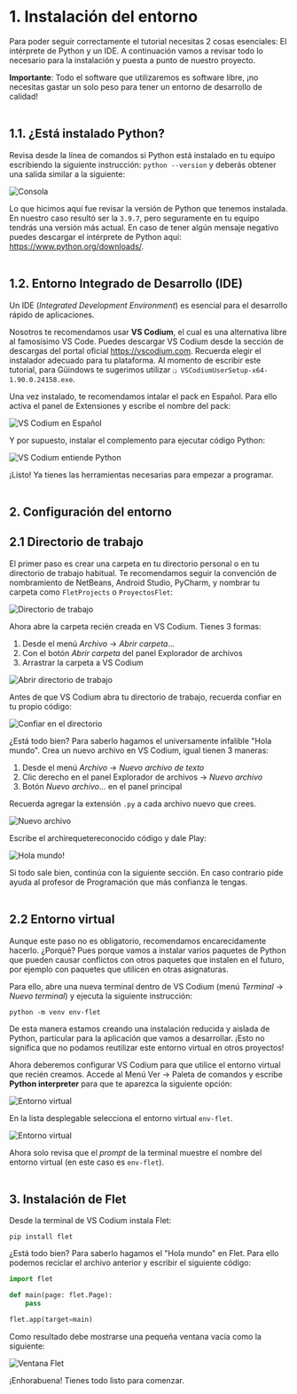 &nbsp;
# 1. Instalación del entorno

Para poder seguir correctamente el tutorial necesitas 2 cosas esenciales: El intérprete de Python y un IDE. A continuación vamos a revisar todo lo necesario para la instalación y puesta a punto de nuestro proyecto.

**Importante**: Todo el software que utilizaremos es software libre, ¡no necesitas gastar un solo peso para tener un entorno de desarrollo de calidad!
\
&nbsp;

## 1.1. ¿Está instalado Python?

Revisa desde la línea de comandos si Python está instalado en tu equipo escribiendo la siguiente instrucción: `python --version` y deberás obtener una salida similar a la siguiente:

![Consola](img/consola.png)

Lo que hicimos aquí fue revisar la versión de Python que tenemos instalada. En nuestro caso resultó ser la `3.9.7`, pero seguramente en tu equipo tendrás una versión más actual. En caso de tener algún mensaje negativo puedes descargar el intérprete de Python aquí: https://www.python.org/downloads/.
\
&nbsp;

## 1.2. Entorno Integrado de Desarrollo (IDE)

Un IDE (_Integrated Development Environment_) es esencial para el desarrollo rápido de aplicaciones.

Nosotros te recomendamos usar **VS Codium**, el cual es una alternativa libre al famosísimo VS Code. Puedes descargar VS Codium desde la sección de descargas del portal oficial https://vscodium.com. Recuerda elegir el instalador adecuado para tu plataforma. Al momento de escribir este tutorial, para Güindows te sugerimos utilizar `❏ VSCodiumUserSetup-x64-1.90.0.24158.exe`.

Una vez instalado, te recomendamos intalar el pack en Español. Para ello activa el panel de Extensiones y escribe el nombre del pack:

![VS Codium en Español](img/vscodium-es.png)

Y por supuesto, instalar el complemento para ejecutar código Python:

![VS Codium entiende Python](img/vscodium-python.png)

¡Listo! Ya tienes las herramientas necesarias para empezar a programar.
\
&nbsp;

## 2. Configuración del entorno

## 2.1 Directorio de trabajo

El primer paso es crear una carpeta en tu directorio personal o en tu directorio de trabajo habitual. Te recomendamos seguir la convención de nombramiento de NetBeans, Android Studio, PyCharm, y nombrar tu carpeta como `FletProjects` o `ProyectosFlet`:

![Directorio de trabajo](img/vscodium-directorio1.png)

Ahora abre la carpeta recién creada en VS Codium. Tienes 3 formas:

1. Desde el menú _Archivo_ → _Abrir carpeta_...
1. Con el botón _Abrir carpeta_ del panel Explorador de archivos
1. Arrastrar la carpeta a VS Codium

![Abrir directorio de trabajo](img/vscodium-directorio2.png)

Antes de que VS Codium abra tu directorio de trabajo, recuerda confiar en tu propio código:

![Confiar en el directorio](img/vscodium-confio.png)

¿Está todo bien? Para saberlo hagamos el universamente infalible "Hola mundo". Crea un nuevo archivo en VS Codium, igual tienen 3 maneras:

1. Desde el menú _Archivo_ → _Nuevo archivo de texto_
1. Clic derecho en el panel Explorador de archivos → _Nuevo archivo_
1. Botón _Nuevo archivo_... en el panel principal

Recuerda agregar la extensión `.py` a cada archivo nuevo que crees.

![Nuevo archivo](img/vscodium-hola1.png)

Escribe el archirequetereconocido código y dale Play:

![Hola mundo!](img/vscodium-hola2.png)

Si todo sale bien, continúa con la siguiente sección. En caso contrario pide ayuda al profesor de Programación que más confianza le tengas.
\
&nbsp;

## 2.2 Entorno virtual

Aunque este paso no es obligatorio, recomendamos encarecidamente hacerlo. ¿Porqué? Pues porque vamos a instalar varios paquetes de Python que pueden causar conflictos con otros paquetes que instalen en el futuro, por ejemplo con paquetes que utilicen en otras asignaturas.

Para ello, abre una nueva terminal dentro de VS Codium (menú _Terminal_ → _Nuevo terminal_) y ejecuta la siguiente instrucción:

```
python -m venv env-flet
```

De esta manera estamos creando una instalación reducida y aislada de Python, particular para la aplicación que vamos a desarrollar. ¡Esto no significa que no podamos reutilizar este entorno virtual en otros proyectos!

Ahora deberemos configurar VS Codium para que utilice el entorno virtual que recién creamos. Accede al Menú Ver → Paleta de comandos y escribe **Python interpreter** para que te aparezca la siguiente opción:

![Entorno virtual](img/vscodium-venv1.png)

En la lista desplegable selecciona el entorno virtual `env-flet`.

![Entorno virtual](img/vscodium-venv2.png)

Ahora solo revisa que el _prompt_ de la terminal muestre el nombre del entorno virtual (en este caso es `env-flet`).
\
&nbsp;

## 3. Instalación de Flet

Desde la terminal de VS Codium instala Flet:

```
pip install flet
```

¿Está todo bien? Para saberlo hagamos el "Hola mundo" en Flet. Para ello podemos reciclar el archivo anterior y escribir el siguiente código:

```python
import flet

def main(page: flet.Page):
    pass

flet.app(target=main)
```

Como resultado debe mostrarse una pequeña ventana vacía como la siguiente:

![Ventana Flet](img/vscodium-flet.png)

¡Enhorabuena! Tienes todo listo para comenzar.
\
&nbsp;